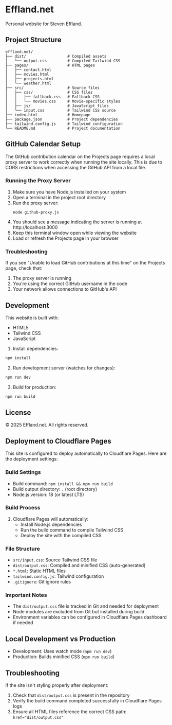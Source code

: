 # Effland.net

Personal website for Steven Effland.

## Project Structure

```
effland.net/
├── dist/                  # Compiled assets
│   └── output.css         # Compiled Tailwind CSS
├── pages/                 # HTML pages
│   ├── contact.html
│   ├── movies.html
│   ├── projects.html
│   └── weather.html
├── src/                   # Source files
│   ├── css/               # CSS files
│   │   ├── fallback.css   # Fallback CSS
│   │   └── movies.css     # Movie-specific styles
│   ├── js/                # JavaScript files
│   └── input.css          # Tailwind CSS source
├── index.html             # Homepage
├── package.json           # Project dependencies
├── tailwind.config.js     # Tailwind configuration
└── README.md              # Project documentation
```

## GitHub Calendar Setup

The GitHub contribution calendar on the Projects page requires a local proxy server to work correctly when running the site locally. This is due to CORS restrictions when accessing the GitHub API from a local file.

### Running the Proxy Server

1. Make sure you have Node.js installed on your system
2. Open a terminal in the project root directory
3. Run the proxy server:
   ```
   node github-proxy.js
   ```
4. You should see a message indicating the server is running at http://localhost:3000
5. Keep this terminal window open while viewing the website
6. Load or refresh the Projects page in your browser

### Troubleshooting

If you see "Unable to load GitHub contributions at this time" on the Projects page, check that:

1. The proxy server is running
2. You're using the correct GitHub username in the code
3. Your network allows connections to GitHub's API

## Development

This website is built with:
- HTML5
- Tailwind CSS
- JavaScript

1. Install dependencies:
```bash
npm install
```

2. Run development server (watches for changes):
```bash
npm run dev
```

3. Build for production:
```bash
npm run build
```

## License

© 2025 Effland.net. All rights reserved.

## Deployment to Cloudflare Pages

This site is configured to deploy automatically to Cloudflare Pages. Here are the deployment settings:

### Build Settings
- Build command: `npm install && npm run build`
- Build output directory: `.` (root directory)
- Node.js version: 18 (or latest LTS)

### Build Process
1. Cloudflare Pages will automatically:
   - Install Node.js dependencies
   - Run the build command to compile Tailwind CSS
   - Deploy the site with the compiled CSS

### File Structure
- `src/input.css`: Source Tailwind CSS file
- `dist/output.css`: Compiled and minified CSS (auto-generated)
- `*.html`: Static HTML files
- `tailwind.config.js`: Tailwind configuration
- `.gitignore`: Git ignore rules

### Important Notes
- The `dist/output.css` file is tracked in Git and needed for deployment
- Node modules are excluded from Git but installed during build
- Environment variables can be configured in Cloudflare Pages dashboard if needed

## Local Development vs Production
- Development: Uses watch mode (`npm run dev`)
- Production: Builds minified CSS (`npm run build`)

## Troubleshooting
If the site isn't styling properly after deployment:
1. Check that `dist/output.css` is present in the repository
2. Verify the build command completed successfully in Cloudflare Pages logs
3. Ensure all HTML files reference the correct CSS path: `href="dist/output.css"` 